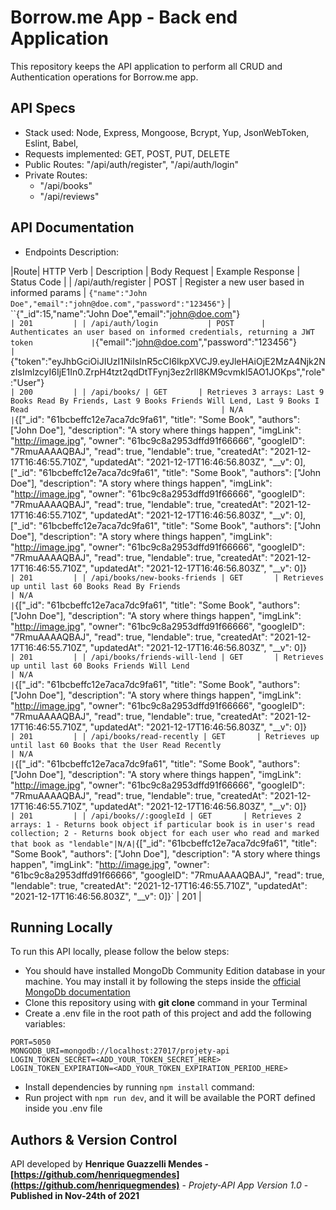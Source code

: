 # Borrow.me App - Back end Application

This repository keeps the API application to perform all CRUD and Authentication operations for Borrow.me app.

## API Specs

- Stack used: Node, Express, Mongoose, Bcrypt, Yup, JsonWebToken, Eslint, Babel,
- Requests implemented: GET, POST, PUT, DELETE
- Public Routes: "/api/auth/register", "/api/auth/login"
- Private Routes:
  - "/api/books" 
  - "/api/reviews"

## API Documentation

- Endpoints Description:

|Route| HTTP Verb | Description | Body Request | Example Response | Status Code |
| /api/auth/register        | POST      | Register a new user based in informed params                                           | `{"name":"John Doe","email":"john@doe.com","password":"123456"}`               | ``{"_id":15,"name":"John Doe","email":"john@doe.com"}`                                                                                                                                                                                           | 201         |
| /api/auth/login           | POST      | Authenticates an user based on informed credentials, returning a JWT token             | `{"email":"john@doe.com","password":"123456"}`                                 | `{"token":"eyJhbGciOiJIUzI1NiIsInR5cCI6IkpXVCJ9.eyJleHAiOjE2MzA4Njk2NzIsImlzcyI6IjE1In0.ZrpH4tzt2qdDtTFynj3ez2rIl8KM9cvmkI5AO1JOKps","role":"User"}`                                                                                             | 200         |
| /api/books/ | GET       | Retrieves 3 arrays: Last 9 Books Read By Friends, Last 9 Books Friends Will Lend, Last 9 Books I Read                                           | N/A                                                                            | `{["_id": "61bcbeffc12e7aca7dc9fa61",			"title": "Some Book", "authors": ["John Doe"], "description": "A story where things happen", "imgLink": "http://image.jpg", "owner": "61bc9c8a2953dffd91f66666", "googleID": "7RmuAAAAQBAJ", "read": true, "lendable": true, "createdAt": "2021-12-17T16:46:55.710Z", "updatedAt": "2021-12-17T16:46:56.803Z", "__v": 0], ["_id": "61bcbeffc12e7aca7dc9fa61",			"title": "Some Book", "authors": ["John Doe"], "description": "A story where things happen", "imgLink": "http://image.jpg", "owner": "61bc9c8a2953dffd91f66666", "googleID": "7RmuAAAAQBAJ", "read": true, "lendable": true, "createdAt": "2021-12-17T16:46:55.710Z", "updatedAt": "2021-12-17T16:46:56.803Z", "__v": 0], ["_id": "61bcbeffc12e7aca7dc9fa61",			"title": "Some Book", "authors": ["John Doe"], "description": "A story where things happen", "imgLink": "http://image.jpg", "owner": "61bc9c8a2953dffd91f66666", "googleID": "7RmuAAAAQBAJ", "read": true, "lendable": true, "createdAt": "2021-12-17T16:46:55.710Z", "updatedAt": "2021-12-17T16:46:56.803Z", "__v": 0]}`               | 201         |
| /api/books/new-books-friends | GET       | Retrieves up until last 60 Books Read By Friends                                          | N/A                                                                            | `{["_id": "61bcbeffc12e7aca7dc9fa61",			"title": "Some Book", "authors": ["John Doe"], "description": "A story where things happen", "imgLink": "http://image.jpg", "owner": "61bc9c8a2953dffd91f66666", "googleID": "7RmuAAAAQBAJ", "read": true, "lendable": true, "createdAt": "2021-12-17T16:46:55.710Z", "updatedAt": "2021-12-17T16:46:56.803Z", "__v": 0]}`               | 201         |
| /api/books/friends-will-lend | GET       | Retrieves up until last 60 Books Friends Will Lend                                          | N/A                                                                            | `{["_id": "61bcbeffc12e7aca7dc9fa61",			"title": "Some Book", "authors": ["John Doe"], "description": "A story where things happen", "imgLink": "http://image.jpg", "owner": "61bc9c8a2953dffd91f66666", "googleID": "7RmuAAAAQBAJ", "read": true, "lendable": true, "createdAt": "2021-12-17T16:46:55.710Z", "updatedAt": "2021-12-17T16:46:56.803Z", "__v": 0]}`               | 201         |
| /api/books/read-recently | GET       | Retrieves up until last 60 Books that the User Read Recently                                          | N/A                                                                            | `{["_id": "61bcbeffc12e7aca7dc9fa61",			"title": "Some Book", "authors": ["John Doe"], "description": "A story where things happen", "imgLink": "http://image.jpg", "owner": "61bc9c8a2953dffd91f66666", "googleID": "7RmuAAAAQBAJ", "read": true, "lendable": true, "createdAt": "2021-12-17T16:46:55.710Z", "updatedAt": "2021-12-17T16:46:56.803Z", "__v": 0]}`               | 201         |
| /api/books//:googleId | GET       | Retrieves 2 arrays: 1 - Returns book object if particular book is in user's read collection; 2 - Returns book object for each user who read and marked that book as "lendable"|N/A| `{["_id": "61bcbeffc12e7aca7dc9fa61",			"title": "Some Book", "authors": ["John Doe"], "description": "A story where things happen", "imgLink": "http://image.jpg", "owner": "61bc9c8a2953dffd91f66666", "googleID": "7RmuAAAAQBAJ", "read": true, "lendable": true, "createdAt": "2021-12-17T16:46:55.710Z", "updatedAt": "2021-12-17T16:46:56.803Z", "__v": 0]}`               | 201         |

## Running Locally

To run this API locally, please follow the below steps:

- You should have installed MongoDb Community Edition database in your machine. You may install it by following the steps inside the [official MongoDb documentation](https://docs.mongodb.com/manual/administration/install-community/)
- Clone this repository using with **git clone** command in your Terminal
- Create a .env file in the root path of this project and add the following variables:

```text
PORT=5050
MONGODB_URI=mongodb://localhost:27017/projety-api
LOGIN_TOKEN_SECRET=<ADD_YOUR_TOKEN_SECRET_HERE>
LOGIN_TOKEN_EXPIRATION=<ADD_YOUR_TOKEN_EXPIRATION_PERIOD_HERE>
```

- Install dependencies by running `npm install` command:
- Run project with `npm run dev`, and it will be available the PORT defined inside you .env file

## Authors & Version Control

API developed by **Henrique Guazzelli Mendes - [https://github.com/henriquegmendes](https://github.com/henriquegmendes)** - _Projety-API App Version 1.0_ - **Published in Nov-24th of 2021**
